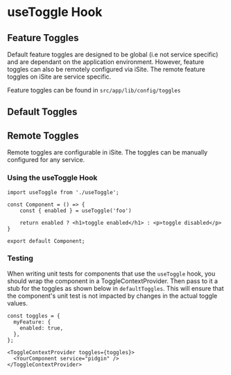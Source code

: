 # useToggle Hook

## Feature Toggles

Default feature toggles are designed to be global (i.e not service specific) and are dependant on the application environment. However, feature toggles can also be
remotely configured via iSite. The remote feature toggles on iSite are service specific.

Feature toggles can be found in `src/app/lib/config/toggles`

## Default Toggles

## Remote Toggles

Remote toggles are configurable in iSite. The toggles can be manually configured for any service.

### Using the useToggle Hook

```
import useToggle from './useToggle';

const Component = () => {
    const { enabled } = useToggle('foo')

    return enabled ? <h1>toggle enabled</h1> : <p>toggle disabled</p>
}

export default Component;
```

### Testing

When writing unit tests for components that use the `useToggle` hook, you should wrap the component in a ToggleContextProvider. Then pass to it a stub for the toggles as shown below in `defaultToggles`. This will ensure that the component's unit test is not impacted by changes in the actual toggle values.

```
const toggles = {
  myFeature: {
    enabled: true,
  },
};

<ToggleContextProvider toggles={toggles}>
  <YourComponent service="pidgin" />
</ToggleContextProvider>
```
